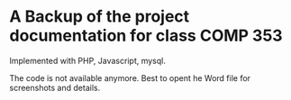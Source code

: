 
A Backup of the project documentation for class COMP 353
========================================================

Implemented with PHP, Javascript, mysql.

The code is not available anymore. Best to opent he Word file for screenshots and details.